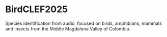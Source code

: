 # BirdCLEF2025
Species identification from audio, focused on birds, amphibians, mammals and insects from the Middle Magdalena Valley of Colombia.

